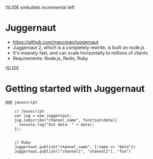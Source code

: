 !SLIDE smbullets incremental left

# Juggernaut #

* https://github.com/maccman/juggernaut
* Juggernaut 2, which is a completely rewrite, is built on node.js
* It's insanely fast, and can scale horizontally to millions of clients
* Requirements: Node.js, Redis, Ruby

!SLIDE

# Getting started with Juggernaut #

	@@@ javascript
	
		// Javascript
		var jug = new Juggernaut;
		jug.subscribe("channel_name", function(data){
		  console.log("Got data: " + data);
		});
		
	
		// Ruby
		Juggernaut.publish("channel_name", {:some => "data"})
		Juggernaut.publish(["channel1", "channel2"], "foo")